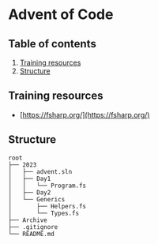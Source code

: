 # Advent of Code

## Table of contents
1. [Training resources](#training-resources)
2. [Structure](#structure)

## Training resources
- [https://fsharp.org/](https://fsharp.org/)

## Structure
```
root
├── 2023
│   ├── advent.sln
│   ├── Day1
│   │   └── Program.fs
│   ├── Day2
│   └── Generics
│       ├── Helpers.fs
│       └── Types.fs
├── Archive
├── .gitignore
└── README.md
```
